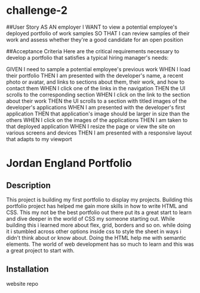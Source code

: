 # challenge-2

##User Story
AS AN employer
I WANT to view a potential employee's deployed portfolio of work samples
SO THAT I can review samples of their work and assess whether they're a good candidate for an open position

##Acceptance Criteria
Here are the critical requirements necessary to develop a portfolio that satisfies a typical hiring manager's needs:

GIVEN I need to sample a potential employee's previous work
WHEN I load their portfolio
THEN I am presented with the developer's name, a recent photo or avatar, and links to sections about them, their work, and how to contact them
WHEN I click one of the links in the navigation
THEN the UI scrolls to the corresponding section
WHEN I click on the link to the section about their work
THEN the UI scrolls to a section with titled images of the developer's applications
WHEN I am presented with the developer's first application
THEN that application's image should be larger in size than the others
WHEN I click on the images of the applications
THEN I am taken to that deployed application
WHEN I resize the page or view the site on various screens and devices
THEN I am presented with a responsive layout that adapts to my viewport


# Jordan England Portfolio

## Description

This project is building my first portfolio to display my projects. Building this portfolio project has helped me gain more skills in how to write HTML and CSS. This my not be the best portfolio out there put its a great start to learn and dive deeper in the world of CSS my someone starting out. While building this i learned more about flex, grid, borders and so on. while doing it i stumbled across other options inside css to style the sheet in ways i didn't think about or know about. Doing the HTML help me with semantic elements. The world of web development has so much to learn and this was a great project to start with.



## Installation

website
repo


